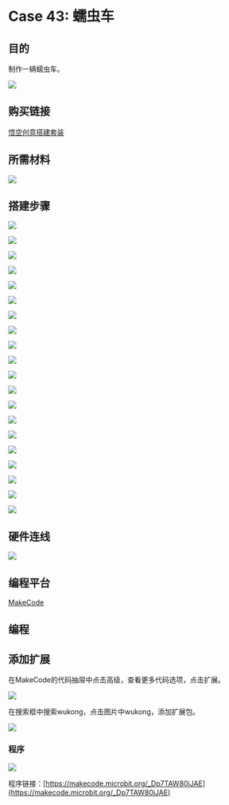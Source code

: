 ﻿# Case 43: 蠕虫车
## 目的
制作一辆蠕虫车。

![](https://wiki-media-ef.oss-cn-hongkong.aliyuncs.com/docs/microbit/building-blocks/wonder-building-kit/images/Wonder-Building-Kit-case-43-01.png)

## 购买链接

[悟空创意搭建套装](https://item.taobao.com/item.htm?id=649813731275&spm=2015.23436601.0.0)

## 所需材料

![](https://wiki-media-ef.oss-cn-hongkong.aliyuncs.com/docs/microbit/building-blocks/wonder-building-kit/images/Wonder-Building-Kit-step-case-43-01.png)

## 搭建步骤


![](https://wiki-media-ef.oss-cn-hongkong.aliyuncs.com/docs/microbit/building-blocks/wonder-building-kit/images/Wonder-Building-Kit-step-case-43-02.png)

![](https://wiki-media-ef.oss-cn-hongkong.aliyuncs.com/docs/microbit/building-blocks/wonder-building-kit/images/Wonder-Building-Kit-step-case-43-03.png)

![](https://wiki-media-ef.oss-cn-hongkong.aliyuncs.com/docs/microbit/building-blocks/wonder-building-kit/images/Wonder-Building-Kit-step-case-43-04.png)

![](https://wiki-media-ef.oss-cn-hongkong.aliyuncs.com/docs/microbit/building-blocks/wonder-building-kit/images/Wonder-Building-Kit-step-case-43-05.png)

![](https://wiki-media-ef.oss-cn-hongkong.aliyuncs.com/docs/microbit/building-blocks/wonder-building-kit/images/Wonder-Building-Kit-step-case-43-06.png)

![](https://wiki-media-ef.oss-cn-hongkong.aliyuncs.com/docs/microbit/building-blocks/wonder-building-kit/images/Wonder-Building-Kit-step-case-43-07.png)

![](https://wiki-media-ef.oss-cn-hongkong.aliyuncs.com/docs/microbit/building-blocks/wonder-building-kit/images/Wonder-Building-Kit-step-case-43-08.png)

![](https://wiki-media-ef.oss-cn-hongkong.aliyuncs.com/docs/microbit/building-blocks/wonder-building-kit/images/Wonder-Building-Kit-step-case-43-09.png)

![](https://wiki-media-ef.oss-cn-hongkong.aliyuncs.com/docs/microbit/building-blocks/wonder-building-kit/images/Wonder-Building-Kit-step-case-43-10.png)

![](https://wiki-media-ef.oss-cn-hongkong.aliyuncs.com/docs/microbit/building-blocks/wonder-building-kit/images/Wonder-Building-Kit-step-case-43-11.png)

![](https://wiki-media-ef.oss-cn-hongkong.aliyuncs.com/docs/microbit/building-blocks/wonder-building-kit/images/Wonder-Building-Kit-step-case-43-12.png)

![](https://wiki-media-ef.oss-cn-hongkong.aliyuncs.com/docs/microbit/building-blocks/wonder-building-kit/images/Wonder-Building-Kit-step-case-43-13.png)

![](https://wiki-media-ef.oss-cn-hongkong.aliyuncs.com/docs/microbit/building-blocks/wonder-building-kit/images/Wonder-Building-Kit-step-case-43-14.png)

![](https://wiki-media-ef.oss-cn-hongkong.aliyuncs.com/docs/microbit/building-blocks/wonder-building-kit/images/Wonder-Building-Kit-step-case-43-15.png)

![](https://wiki-media-ef.oss-cn-hongkong.aliyuncs.com/docs/microbit/building-blocks/wonder-building-kit/images/Wonder-Building-Kit-step-case-43-16.png)

![](https://wiki-media-ef.oss-cn-hongkong.aliyuncs.com/docs/microbit/building-blocks/wonder-building-kit/images/Wonder-Building-Kit-step-case-43-17.png)

![](https://wiki-media-ef.oss-cn-hongkong.aliyuncs.com/docs/microbit/building-blocks/wonder-building-kit/images/Wonder-Building-Kit-step-case-43-18.png)

![](https://wiki-media-ef.oss-cn-hongkong.aliyuncs.com/docs/microbit/building-blocks/wonder-building-kit/images/Wonder-Building-Kit-step-case-43-19.png)

![](https://wiki-media-ef.oss-cn-hongkong.aliyuncs.com/docs/microbit/building-blocks/wonder-building-kit/images/Wonder-Building-Kit-step-case-43-20.png)

![](https://wiki-media-ef.oss-cn-hongkong.aliyuncs.com/docs/microbit/building-blocks/wonder-building-kit/images/Wonder-Building-Kit-step-case-43-21.png)


## 硬件连线

![](https://wiki-media-ef.oss-cn-hongkong.aliyuncs.com/docs/microbit/building-blocks/wonder-building-kit/images/Wonder-Building-Kit-case-43-03.png)

## 编程平台

[MakeCode](https://makecode.microbit.org/)

## 编程
## 添加扩展
在MakeCode的代码抽屉中点击高级，查看更多代码选项，点击扩展。

![](https://wiki-media-ef.oss-cn-hongkong.aliyuncs.com/docs/microbit/building-blocks/wonder-building-kit/images/Wonder-Building-Kit-case-21-02.png)

在搜索框中搜索wukong，点击图片中wukong，添加扩展包。

![](https://wiki-media-ef.oss-cn-hongkong.aliyuncs.com/docs/microbit/building-blocks/wonder-building-kit/images/Wonder-Building-Kit-case-21-03.png)





### 程序

![](https://wiki-media-ef.oss-cn-hongkong.aliyuncs.com/docs/microbit/building-blocks/wonder-building-kit/images/Wonder-Building-Kit-case-43-04.png)

程序链接：[https://makecode.microbit.org/_Dp7TAW80jJAE](https://makecode.microbit.org/_Dp7TAW80jJAE)
